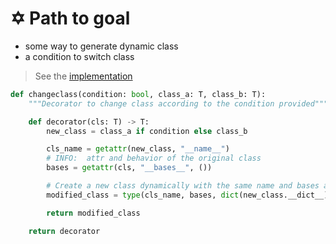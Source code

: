 # ✡️ Path to goal

- some way to generate dynamic class
- a condition to switch class

> See the [implementation](https://github.com/konnectkraft-dev/dms-backend/blob/master/mock/util.py#L33-L44)

<v-click>

```python {all|5|7-12|14|all} {lines:true}
def changeclass(condition: bool, class_a: T, class_b: T):
    """Decorator to change class according to the condition provided"""

    def decorator(cls: T) -> T:
        new_class = class_a if condition else class_b

        cls_name = getattr(new_class, "__name__")
        # INFO:  attr and behavior of the original class
        bases = getattr(cls, "__bases__", ())

        # Create a new class dynamically with the same name and bases as the original class
        modified_class = type(cls_name, bases, dict(new_class.__dict__))

        return modified_class

    return decorator

```

</v-click>

